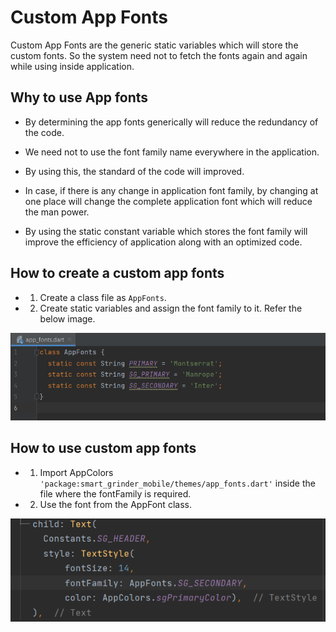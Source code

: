 # Custom App Fonts
Custom App Fonts are the generic static variables which will store the custom fonts. So the system need not to fetch the fonts again and again while using inside application.

## Why to use App fonts

-  By determining the app fonts generically will reduce the redundancy of the code.

- We need not to use the font family name everywhere in the application. 

- By using this, the standard of the code will improved.

- In case, if there is any change in application font family, by changing at one place will change the complete application font which will reduce the man power.

- By using the static constant variable which stores the font family will improve the efficiency of application along with an optimized code.

## How to create a custom app fonts

- 1. Create a class file as `AppFonts`.

- 2. Create static variables and assign the font family to it. Refer the below image.

![Alt text](../App_Font/images/app_font.png)

## How to use custom app fonts

- 1. Import AppColors `'package:smart_grinder_mobile/themes/app_fonts.dart'` inside the file where the fontFamily is required.

- 2. Use the font from the AppFont class.

![Alt text](../App_Font/images/app_font_use.png)

